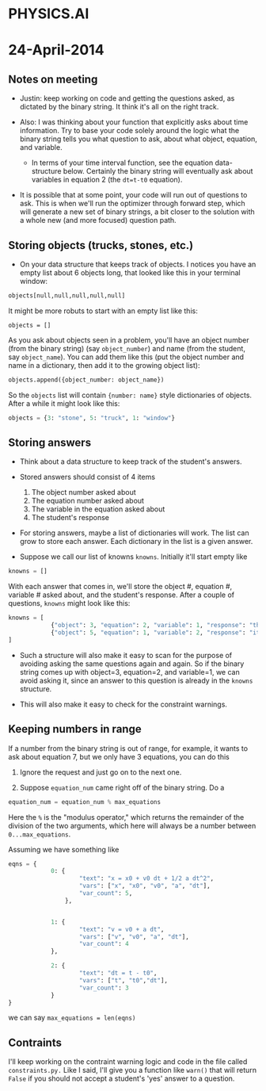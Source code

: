 # PHYSICS.AI

# 24-April-2014

## Notes on meeting

* Justin: keep working on code and getting the questions asked, as dictated by the binary string. It think it's all on the right track.

* Also: I was thinking about your function that explicitly asks about time information.  Try to base your code solely around the logic what the binary string tells you what question to ask, about what object, equation, and variable.  
  * In terms of your time interval function, see the equation data-structure below.  Certainly the binary string will eventually ask about variables in equation 2 (the `dt=t-t0` equation).

* It is possible that at some point, your code will run out of questions to ask.  This is when we'll run the optimizer through forward step, which will generate a new set of binary strings, a bit closer to the solution with a whole new (and more focused) question path.

## Storing objects (trucks, stones, etc.)
* On your data structure that keeps track of objects. I notices you have an empty list about 6 objects long, that looked like this in your terminal window:

```python
objects[null,null,null,null,null]
```

It might be more robuts to start with an empty list like this:

```objects = []```

As you ask about objects seen in a problem, you'll have an object number (from the binary string) (say `object_number`) and name (from the student, say `object_name`). You can add them like this (put the object number and name in a dictionary, then add it to the growing object list):

```python
objects.append({object_number: object_name})
```

So the `objects` list will contain `{number: name}` style dictionaries of objects. After a while it might look like this:

```python
objects = {3: "stone", 5: "truck", 1: "window"}
```

## Storing answers

* Think about a data structure to keep track of the student's answers.

* Stored answers should consist of 4 items
    1. The object number asked about
    1. The equation number asked about
    1. The variable in the equation asked about
    1. The student's response

* For storing answers, maybe a list of dictionaries will work.  The list can grow to store each answer. Each dictionary in the list is a given answer.  

* Suppose we call our list of knowns `knowns`. Initially it'll start empty like

```python
knowns = []
```

With each answer that comes in, we'll store the object #, equation #, variable # asked about, and the student's response. After a couple of questions, `knowns` might look like this:


```python
knowns = [
            {"object": 3, "equation": 2, "variable": 1, "response": "the speed of the stone after it accelerated"},
            {"object": 5, "equation": 1, "variable": 2, "response": "it says the the truck is initally at x=0"}
]
```

* Such a structure will also make it easy to scan for the purpose of avoiding asking the same questions again and again.  So if the binary string comes up with object=3, equation=2, and variable=1, we can avoid asking it, since an answer to this question is already in the `knowns` structure.

* This will also make it easy to check for the constraint warnings.

## Keeping numbers in range

If a number from the binary string is out of range, for example, it wants to ask about equation 7, but we only have 3 equations, you can do this

1. Ignore the request and just go on to the next one.

2. Suppose `equation_num` came right off of the binary string. Do a 

```python
equation_num = equation_num % max_equations
```

Here the `%` is the "modulus operator," which returns the remainder of the division of the two arguments, which here will always be a number between `0...max_equations`.

Assuming we have something like

```python
eqns = {
            0: {
                    "text": "x = x0 + v0 dt + 1/2 a dt^2", 
                    "vars": ["x", "x0", "v0", "a", "dt"],
                    "var_count": 5,
                },


            1: {
                    "text": "v = v0 + a dt",
                    "vars": ["v", "v0", "a", "dt"],
                    "var_count": 4
            },

            2: {
                    "text": "dt = t - t0",
                    "vars": ["t", "t0","dt"],
                    "var_count": 3
            }
}
```

we can say `max_equations = len(eqns)`

## Contraints

I'll keep working on the contraint warning logic and code in the file called `constraints.py.` Like I said, I'll give you a function like `warn()` that will return `False` if you should not accept a student's 'yes' answer to a question.